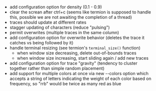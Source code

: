 - add configuration option for density (0.1 - 0.9)
- clear the screan after ctrl+c (seems like termion is supposed to handle this, possible we are not awaiting the completion of a thread)
- traces should update at different rates
- stagger updating of characters (reduce "pulsing")
- permit overwrites (multiple traces in the same column)
- add configuration option for overwrite behavior (deletes the trace it catches vs being followed by it)
- handle terminal resizing (see termion's `terminal_size()` function)
  - when window size decreasing, delete out-of-bounds traces
  - when window size increasing, start sliding again / add new traces
- add configuration option for trace "gravity" (tendency to cluster together rather than simple random placement)
- add support for multiple colors at once via new --colors option which accepts a string of letters indicating
  the weight of each color based on frequency, so "rrb" would be twice as many red as blue

